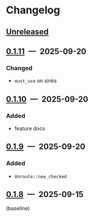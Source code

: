 # Changelog

## [Unreleased]

## [0.1.11] — 2025-09-20

### Changed

- `must_use` on sinks

## [0.1.10] — 2025-09-20

### Added

- feature docs

## [0.1.9] — 2025-09-20

### Added

- `Unroute::new_checked`

## [0.1.8] — 2025-09-15

(baseline)

[unreleased]: https://github.com/parrrate/ruchei/compare/ruchei-route/0.1.11...HEAD
[0.1.11]: https://github.com/parrrate/ruchei/compare/ruchei-route/0.1.10...ruchei-route/0.1.11
[0.1.10]: https://github.com/parrrate/ruchei/compare/ruchei-route/0.1.9...ruchei-route/0.1.10
[0.1.9]: https://github.com/parrrate/ruchei/compare/ruchei-route/0.1.8...ruchei-route/0.1.9
[0.1.8]: https://github.com/parrrate/ruchei/releases/tag/ruchei-route/0.1.8
